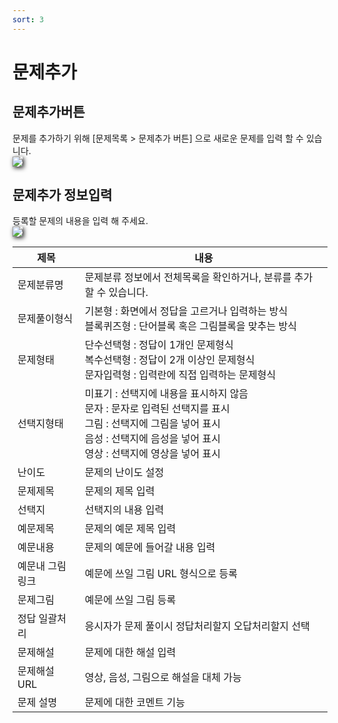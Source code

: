 ```yaml
---
sort: 3
---
```


# 문제추가


## 문제추가버튼 

문제를 추가하기 위해 [문제목록 > 문제추가 버튼] 으로 새로운 문제를 입력 할 수 있습니다.  
<img src="https://soystudy.github.io/img/question/questionadd.png" style="box-shadow:2px 2px 7px;">

## 문제추가 정보입력

등록할 문제의 내용을 입력 해 주세요.  
<img src="https://soystudy.github.io/img/question/qtlist.png" style="box-shadow:2px 2px 7px;">

|제목|내용|
|----|----|
|문제분류명| 문제분류 정보에서 전체목록을 확인하거나, 분류를 추가 할 수 있습니다.|
|문제풀이형식| 기본형 : 화면에서 정답을 고르거나 입력하는 방식<br> 블록퀴즈형 : 단어블록 혹은 그림블록을 맞추는 방식|
|문제형태| 단수선택형 : 정답이 1개인 문제형식<br> 복수선택형 : 정답이 2개 이상인 문제형식<br> 문자입력형 : 입력란에 직접 입력하는 문제형식|
|선택지형태|미표기 : 선택지에 내용을 표시하지 않음<br>문자 : 문자로 입력된 선택지를 표시<br>그림 : 선택지에 그림을 넣어 표시<br>음성 : 선택지에 음성을 넣어 표시<br>영상 : 선택지에 영상을 넣어 표시|
|난이도 | 문제의 난이도 설정|
| 문제제목 | 문제의 제목 입력|
| 선택지 | 선택지의 내용 입력|
| 예문제목 | 문제의 예문 제목 입력|
| 예문내용 | 문제의 예문에 들어갈 내용 입력|
| 예문내 그림링크 | 예문에 쓰일 그림 URL 형식으로 등록|
| 문제그림 | 예문에 쓰일 그림 등록|
| 정답 일괄처리 | 응시자가 문제 풀이시 정답처리할지 오답처리할지 선택|
| 문제해설 | 문제에 대한 해설 입력|
| 문제해설 URL | 영상, 음성, 그림으로 해설을 대체 가능|
| 문제 설명 | 문제에 대한 코멘트 기능|